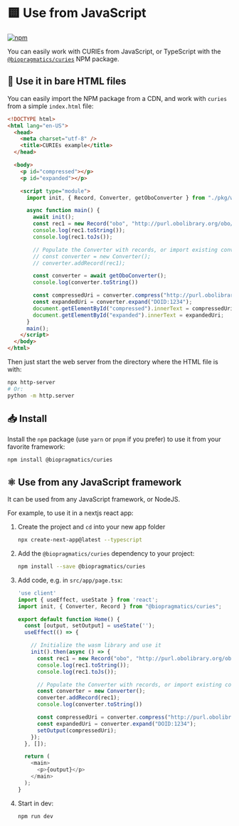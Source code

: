 # 🟨 Use from JavaScript

[![npm](https://img.shields.io/npm/v/@biopragmatics/curies)](https://www.npmjs.com/package/@biopragmatics/curies)

You can easily work with CURIEs from JavaScript, or TypeScript with the [`@biopragmatics/curies`](https://www.npmjs.com/package/@biopragmatics/curies) NPM package.


## 🚀 Use it in bare HTML files

You can easily import the NPM package from a CDN, and work with `curies` from a simple `index.html` file:

```html
<!DOCTYPE html>
<html lang="en-US">
  <head>
    <meta charset="utf-8" />
    <title>CURIEs example</title>
  </head>

  <body>
    <p id="compressed"></p>
    <p id="expanded"></p>

    <script type="module">
      import init, { Record, Converter, getOboConverter } from "./pkg/web.js";

      async function main() {
        await init();
        const rec1 = new Record("obo", "http://purl.obolibrary.org/obo/", [], []);
        console.log(rec1.toString());
        console.log(rec1.toJs());

        // Populate the Converter with records, or import existing converters:
        // const converter = new Converter();
        // converter.addRecord(rec1);

        const converter = await getOboConverter();
        console.log(converter.toString())

        const compressedUri = converter.compress("http://purl.obolibrary.org/obo/DOID_1234");
        const expandedUri = converter.expand("DOID:1234");
        document.getElementById("compressed").innerText = compressedUri;
        document.getElementById("expanded").innerText = expandedUri;
      }
      main();
    </script>
  </body>
</html>
```

Then just start the web server from the directory where the HTML file is with:

```bash
npx http-server
# Or:
python -m http.server
```

## 📥️ Install

Install the `npm` package (use `yarn` or `pnpm` if you prefer) to use it from your favorite framework:

```bash
npm install @biopragmatics/curies
```

## ⚛️ Use from any JavaScript framework

It can be used from any JavaScript framework, or NodeJS.

For example, to use it in a nextjs react app:

1. Create the project and `cd` into your new app folder

    ```bash
    npx create-next-app@latest --typescript
    ```

2. Add the `@biopragmatics/curies` dependency to your project:

    ```bash
    npm install --save @biopragmatics/curies
    ```

3. Add code, e.g. in `src/app/page.tsx`:

    ```typescript
    'use client'
    import { useEffect, useState } from 'react';
    import init, { Converter, Record } from "@biopragmatics/curies";

    export default function Home() {
      const [output, setOutput] = useState('');
      useEffect(() => {

        // Initialize the wasm library and use it
        init().then(async () => {
          const rec1 = new Record("obo", "http://purl.obolibrary.org/obo/", [], []);
          console.log(rec1.toString());
          console.log(rec1.toJs());

          // Populate the Converter with records, or import existing converters:
          const converter = new Converter();
          converter.addRecord(rec1);
          console.log(converter.toString())

          const compressedUri = converter.compress("http://purl.obolibrary.org/obo/DOID_1234");
          const expandedUri = converter.expand("DOID:1234");
          setOutput(compressedUri);
        });
      }, []);

      return (
        <main>
          <p>{output}</p>
        </main>
      );
    }
    ```

4. Start in dev:

    ```bash
    npm run dev
    ```
